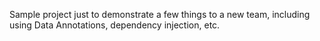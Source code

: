 Sample project just to demonstrate a few things to a new team, including using Data Annotations, dependency injection, etc.
